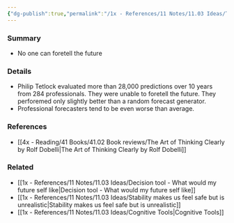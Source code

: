 ```yaml
---
{"dg-publish":true,"permalink":"/1x - References/11 Notes/11.03 Ideas/The forecast illusion/","title":"The forecast illusion","noteIcon":"","created":"2023-01-01T17:58:09.000+03:00","updated":"2024-02-14T20:18:22.247+03:00"}
---
```



### Summary
- No one can foretell the future

### Details
- Philip Tetlock evaluated more than 28,000 predictions over 10 years from 284 professionals. They were unable to foretell the future. They perforemed only slightly better than a random forecast generator.
- Professional forecasters tend to be even worse than average.

### References
- [[4x - Reading/41 Books/41.02 Book reviews/The Art of Thinking Clearly by Rolf Dobelli\|The Art of Thinking Clearly by Rolf Dobelli]]

### Related
- [[1x - References/11 Notes/11.03 Ideas/Decision tool - What would my future self like\|Decision tool - What would my future self like]]
- [[1x - References/11 Notes/11.03 Ideas/Stability makes us feel safe but is unrealistic\|Stability makes us feel safe but is unrealistic]]
- [[1x - References/11 Notes/11.03 Ideas/Cognitive Tools\|Cognitive Tools]]